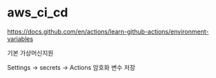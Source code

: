# aws_ci_cd

https://docs.github.com/en/actions/learn-github-actions/environment-variables

기본 가상머신지원


Settings -> secrets -> Actions
암호화 변수 저장

